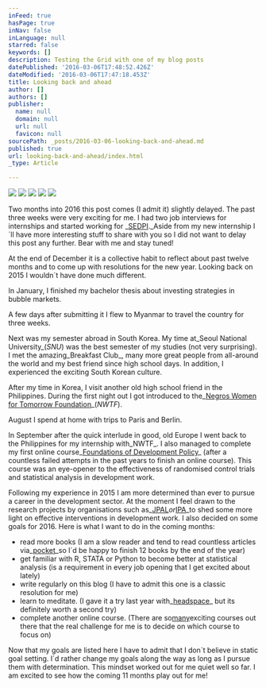 ```yaml
---
inFeed: true
hasPage: true
inNav: false
inLanguage: null
starred: false
keywords: []
description: Testing the Grid with one of my blog posts
datePublished: '2016-03-06T17:48:52.426Z'
dateModified: '2016-03-06T17:47:18.453Z'
title: Looking back and ahead
author: []
authors: []
publisher:
  name: null
  domain: null
  url: null
  favicon: null
sourcePath: _posts/2016-03-06-looking-back-and-ahead.md
published: true
url: looking-back-and-ahead/index.html
_type: Article

---
```

![](https://the-grid-user-content.s3-us-west-2.amazonaws.com/d6f17e5a-e0a3-4635-a87f-6298a28aa9ee.jpg)
![](https://the-grid-user-content.s3-us-west-2.amazonaws.com/5f3fc8ac-1f71-4641-99c6-c2fae9797d2c.jpg)
![](https://the-grid-user-content.s3-us-west-2.amazonaws.com/50ed8a96-02f0-4d4d-8d33-b41e20e8584d.jpg)
![](https://the-grid-user-content.s3-us-west-2.amazonaws.com/90699c9b-632a-4a93-9f4b-ada08afa6d1f.jpg)
![](https://the-grid-user-content.s3-us-west-2.amazonaws.com/8f2db46b-f2bf-4d6f-b45b-5f5da984688f.jpg)

Two months into 2016 this post comes (I admit it) slightly delayed. The past three weeks were very exciting for me. I had two job interviews for internships and started working for _[SEDPI][0]._Aside from my new internship I´ll have more interesting stuff to share with you so I did not want to delay this post any further. Bear with me and stay tuned!

At the end of December it is a collective habit to reflect about past twelve months and to come up with resolutions for the new year. Looking back on 2015 I wouldn´t have done much different.

In January, I finished my bachelor thesis about investing strategies in bubble markets.

A few days after submitting it I flew to Myanmar to travel the country for three weeks.

Next was my semester abroad in South Korea. My time at_Seoul National University_(_SNU_) was the best semester of my studies (not very surprising). I met the amazing_Breakfast Club_, many more great people from all-around the world and my best friend since high school days. In addition, I experienced the exciting South Korean culture.

After my time in Korea, I visit another old high school friend in the Philippines. During the first night out I got introduced to the_[Negros Women for Tomorrow Foundation][1]_(_NWTF_).

August I spend at home with trips to Paris and Berlin.

In  September after the quick interlude in good, old Europe I went back to the Philippines for my internship with_NWTF_. I also managed to complete my first online course_[Foundations of Development Policy][2]_ (after a countless failed attempts in the past years to finish an online course). This course was an eye-opener to the effectiveness of randomised control trials and statistical analysis in development work.

Following my experience in 2015 I am more determined than ever to pursue a career in the development sector. At the moment I feel drawn to the research projects by organisations such as_[JPAL][3]_or_[IPA][4]_to shed some more light on effective interventions in development work. I also decided on some goals for 2016\. Here is what I want to do in the coming months:

* read more books (I am a slow reader and tend to read countless articles via_[pocket][5]_so I´d be happy to finish 12 books by the end of the year)
* get familiar with R, STATA or Python to become better at statistical analysis (is a requirement in every job opening that I get excited about lately)
* write regularly on this blog (I have to admit this one is a classic resolution for me)
* learn to meditate. (I  gave it a try last year with_[headspace][6]_ but its definitely worth a second try)
* complete another online course. (There are so[many][7]exciting courses out there that the  real challenge for me is to decide on which course to focus on)

Now that my goals are listed here I have to admit that  I don´t believe in static goal setting. I´d rather change my goals along the way as long as I pursue them with determination. This mindset worked out for me quiet well so far.  I am excited to see how the coming 11 months play out for me!

[0]: http://sedpi.com/
[1]: http://nwtf.org.ph/
[2]: https://www.edx.org/course/foundations-development-policy-advanced-mitx-14-74x
[3]: https://www.povertyactionlab.org/
[4]: http://www.poverty-action.org/
[5]: https://getpocket.com/
[6]: https://www.headspace.com/
[7]: https://medium.com/life-learning/the-37-best-websites-to-learn-something-new-895e2cb0cad4#.jzr2hqlab